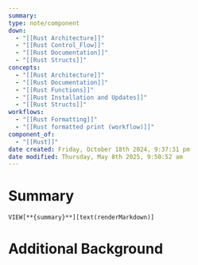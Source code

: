 ```yaml
---
summary: 
type: note/component
down:
  - "[[Rust Architecture]]"
  - "[[Rust Control_Flow]]"
  - "[[Rust Documentation]]"
  - "[[Rust Structs]]"
concepts:
  - "[[Rust Architecture]]"
  - "[[Rust Documentation]]"
  - "[[Rust Functions]]"
  - "[[Rust Installation and Updates]]"
  - "[[Rust Structs]]"
workflows:
  - "[[Rust Formatting]]"
  - "[[Rust formatted print (workflow)]]"
component_of:
  - "[[Rust]]"
date created: Friday, October 18th 2024, 9:37:31 pm
date modified: Thursday, May 8th 2025, 9:50:52 am
---
```

# Summary
`VIEW[**{summary}**][text(renderMarkdown)]`

# Additional Background